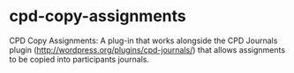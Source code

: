 cpd-copy-assignments
====================

CPD Copy Assignments: A plug-in that works alongside the CPD Journals plugin (http://wordpress.org/plugins/cpd-journals/) that allows assignments to be copied into participants journals.

